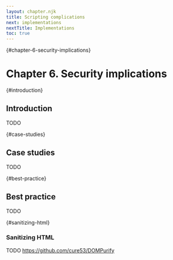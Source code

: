```yaml
---
layout: chapter.njk
title: Scripting complications
next: implementations
nextTitle: Implementations
toc: true
---
```

{#chapter-6-security-implications}
# Chapter 6. Security implications

{#introduction}
## Introduction

TODO

{#case-studies}
## Case studies

TODO

{#best-practice}
## Best practice

TODO

{#sanitizing-html}
### Sanitizing HTML

TODO <https://github.com/cure53/DOMPurify>
